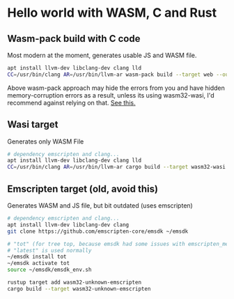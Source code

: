 # Hello world with WASM, C and Rust

## Wasm-pack build with C code

Most modern at the moment, generates usable JS and WASM file.

```bash
apt install llvm-dev libclang-dev clang lld
CC=/usr/bin/clang AR=/usr/bin/llvm-ar wasm-pack build --target web --out-dir=pkg
```


Above wasm-pack approach may hide the errors from you and have hidden memory-corruption errors as a result, unless its using wasm32-wasi, I'd recommend against relying on that. [See this.](https://github.com/rustwasm/team/issues/291#issuecomment-1158082482)



## Wasi target

Generates only WASM File

```bash
# dependency emscripten and clang...
apt install llvm-dev libclang-dev clang lld
CC=/usr/bin/clang AR=/usr/bin/llvm-ar cargo build --target wasm32-wasi
```

## Emscripten target (old, avoid this)

Generates WASM and JS file, but bit outdated (uses emscripten)

```bash
# dependency emscripten and clang...
apt install llvm-dev libclang-dev clang
git clone https://github.com/emscripten-core/emsdk ~/emsdk

# "tot" (for tree top, because emsdk had some issues with emscripten_memcpy_big)
# "latest" is used normally
~/emsdk install tot
~/emsdk activate tot
source ~/emsdk/emsdk_env.sh

rustup target add wasm32-unknown-emscripten
cargo build --target wasm32-unknown-emscripten
```
